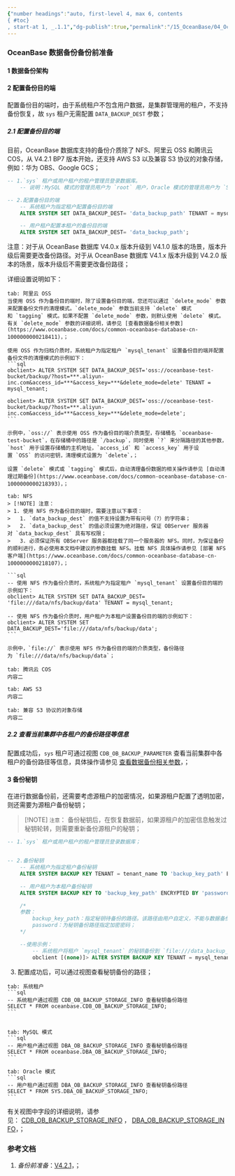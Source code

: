 ```yaml
---
{"number headings":"auto, first-level 4, max 6, contents
{ #toc}
, start-at 1, _.1.1","dg-publish":true,"permalink":"/15_OceanBase/04_OceanBase 安全，高可用，容灾/OceanBase 高可用和容灾/备份恢复管理_V4.x/OceanBase 数据备份备份前准备_V4.2.1/","dgPassFrontmatter":true}
---
```




### OceanBase 数据备份备份前准备

#### 1 数据备份架构

#### 2 配置备份目的端
配置备份目的端时，由于系统租户不包含用户数据，是集群管理用的租户，不支持备份恢复，故 `sys` 租户无需配置 `DATA_BACKUP_DEST` 参数；

##### 2.1 配置备份目的端
目前，OceanBase 数据库支持的备份介质除了 NFS、阿里云 OSS 和腾讯云 COS，从 V4.2.1 BP7 版本开始，还支持 AWS S3 以及兼容 S3 协议的对象存储，例如：华为 OBS、Google GCS；
```sql
-- 1.`sys` 租户或用户租户的租户管理员登录数据库。
	-- 说明：MySQL 模式的管理员用户为 `root` 用户，Oracle 模式的管理员用户为 `SYS` 用户；

-- 2.配置备份目的端
	-- 系统租户为指定租户配置备份目的端
	ALTER SYSTEM SET DATA_BACKUP_DEST= 'data_backup_path' TENANT = mysql_tenant;

	-- 用户租户配置本租户的备份目的端
	ALTER SYSTEM SET DATA_BACKUP_DEST= 'data_backup_path';
```

注意：对于从 OceanBase 数据库 V4.0.x 版本升级到 V4.1.0 版本的场景，版本升级后需要更改备份路径。对于从 OceanBase 数据库 V4.1.x 版本升级到 V4.2.0 版本的场景，版本升级后不需要更改备份路径；

详细设置说明如下：
````tab
tab: 阿里云 OSS
当使用 OSS 作为备份目的端时，除了设置备份目的端，您还可以通过 `delete_mode` 参数来配置备份文件的清理模式。`delete_mode` 参数当前支持 `delete` 模式和 `tagging` 模式。如果不配置 `delete_mode` 参数，则默认使用 `delete` 模式。有关 `delete_mode` 参数的详细说明，请参见 [查看数据备份相关参数](https://www.oceanbase.com/docs/common-oceanbase-database-cn-1000000000218411)，；

使用 OSS 作为归档介质时，系统租户为指定租户 `mysql_tenant` 设置备份目的端并配置备份文件的清理模式的示例如下：
```sql
obclient> ALTER SYSTEM SET DATA_BACKUP_DEST='oss://oceanbase-test-bucket/backup/?host=***.aliyun-inc.com&access_id=***&access_key=***&delete_mode=delete' TENANT = mysql_tenant;

obclient> ALTER SYSTEM SET DATA_BACKUP_DEST='oss://oceanbase-test-bucket/backup/?host=***.aliyun-inc.com&access_id=***&access_key=***&delete_mode=delete';
```

示例中，`oss://` 表示使用 OSS 作为备份目的端介质类型，存储桶名 `oceanbase-test-bucket`，在存储桶中的路径是 `/backup`，同时使用 `?` 来分隔路径的其他参数，`host` 用于设置存储桶的主机地址，`access_id` 和 `access_key` 用于设置 `OSS` 的访问密钥，清理模式设置为 `delete`，；

设置 `delete` 模式或 `tagging` 模式后，自动清理备份数据的相关操作请参见 [自动清理过期备份](https://www.oceanbase.com/docs/common-oceanbase-database-cn-1000000000218393)，；

tab: NFS
> [!NOTE] 注意：
> 1. 使用 NFS 作为备份目的端时，需要注意以下事项：
> 	1. `data_backup_dest` 的值不支持设置为带有问号（?）的字符串；
> 	2. `data_backup_dest` 的值必须设置为绝对路径，保证 OBServer 服务器对 `data_backup_dest` 具有写权限；
> 	3. 必须保证所有 OBServer 服务器都挂载了同一个服务器的 NFS。同时，为保证备份的顺利进行，务必使用本文档中建议的参数挂载 NFS。挂载 NFS 具体操作请参见 [部署 NFS 客户端](https://www.oceanbase.com/docs/common-oceanbase-database-cn-1000000000218107)，；

```sql
-- 使用 NFS 作为备份介质时，系统租户为指定租户 `mysql_tenant` 设置备份目的端的示例如下：
obclient> ALTER SYSTEM SET DATA_BACKUP_DEST= 'file:///data/nfs/backup/data' TENANT = mysql_tenant;

-- 使用 NFS 作为备份介质时，用户租户为本租户设置备份目的端的示例如下：
obclient> ALTER SYSTEM SET DATA_BACKUP_DEST='file:///data/nfs/backup/data';
```

示例中，`file://` 表示使用 NFS 作为备份目的端的介质类型，备份路径为 `file:///data/nfs/backup/data`；

tab: 腾讯云 COS
内容二

tab: AWS S3
内容二

tab: 兼容 S3 协议的对象存储
内容二
````






##### 2.2 查看当前集群中各租户的备份路径等信息
配置成功后，`sys` 租户可通过视图 `CDB_OB_BACKUP_PARAMETER` 查看当前集群中各租户的备份路径等信息，具体操作请参见 [查看数据备份相关参数](https://www.oceanbase.com/docs/common-oceanbase-database-cn-1000000000218411)，；


#### 3 备份秘钥
在进行数据备份前，还需要考虑源租户的加密情况，如果源租户配置了透明加密，则还需要为源租户备份秘钥；

> [!NOTE] `注意`：
> 备份秘钥后，在恢复数据前，如果源租户的加密信息触发过秘钥轮转，则需要重新备份源租户的秘钥；

```sql
-- 1.`sys` 租户或用户租户的租户管理员登录数据库；


-- 2.备份秘钥
	-- 系统租户为指定租户备份秘钥
	ALTER SYSTEM BACKUP KEY TENANT = tenant_name TO 'backup_key_path' ENCRYPTED BY 'password';

	-- 用户租户为本租户备份秘钥
	ALTER SYSTEM BACKUP KEY TO 'backup_key_path' ENCRYPTED BY 'password';

	/*
	参数：
		backup_key_path：指定秘钥待备份的路径。该路径由用户自定义，不能与数据备份或日志归档的路径相同；
	    password：为秘钥备份路径指定加密密码；
	*/

	--使用示例：
		-- 系统租户将租户 `mysql_tenant` 的秘钥备份到 `file:///data_backup_dest/key` 路径的示例如下：
		obclient [(none)]> ALTER SYSTEM BACKUP KEY TENANT = mysql_tenant TO 'file:///data_backup_dest/key' ENCRYPTED BY '******';
```


3. 配置成功后，可以通过视图查看秘钥备份的路径；

````tab
tab: 系统租户
```sql
-- 系统租户通过视图 CDB_OB_BACKUP_STORAGE_INFO 查看秘钥备份路径
SELECT * FROM oceanbase.CDB_OB_BACKUP_STORAGE_INFO;
```


tab: MySQL 模式
```sql
-- 用户租户通过视图 DBA_OB_BACKUP_STORAGE_INFO 查看秘钥备份路径
SELECT * FROM oceanbase.DBA_OB_BACKUP_STORAGE_INFO;
```

tab: Oracle 模式
```sql
-- 用户租户通过视图 DBA_OB_BACKUP_STORAGE_INFO 查看秘钥备份路径
SELECT * FROM SYS.DBA_OB_BACKUP_STORAGE_INFO;
```
````

有关视图中字段的详细说明，请参见： [CDB_OB_BACKUP_STORAGE_INFO](https://www.oceanbase.com/docs/common-oceanbase-database-cn-1000000000219520) ， [DBA_OB_BACKUP_STORAGE_INFO](https://www.oceanbase.com/docs/common-oceanbase-database-cn-1000000000219577)，；
   


### 参考文档
1. *备份前准备*：[V4.2.1](https://www.oceanbase.com/docs/common-oceanbase-database-cn-1000000000218409)，；




